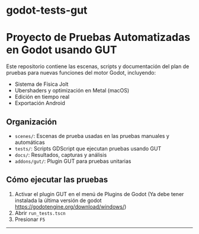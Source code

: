 # godot-tests-gut

# Proyecto de Pruebas Automatizadas en Godot usando GUT

Este repositorio contiene las escenas, scripts y documentación del plan de pruebas para nuevas funciones del motor Godot, incluyendo:

- Sistema de Física Jolt
- Ubershaders y optimización en Metal (macOS)
- Edición en tiempo real
- Exportación Android

## Organización

- `scenes/`: Escenas de prueba usadas en las pruebas manuales y automáticas
- `tests/`: Scripts GDScript que ejecutan pruebas usando GUT
- `docs/`: Resultados, capturas y análisis
- `addons/gut/`: Plugin GUT para pruebas unitarias

## Cómo ejecutar las pruebas

1. Activar el plugin GUT en el menú de Plugins de Godot (Ya debe tener instalada la última versión de godot https://godotengine.org/download/windows/)
2. Abrir `run_tests.tscn`
3. Presionar `F5`

---

